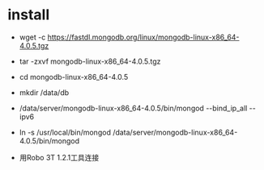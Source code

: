 # install

*  wget -c https://fastdl.mongodb.org/linux/mongodb-linux-x86_64-4.0.5.tgz
*  tar -zxvf mongodb-linux-x86_64-4.0.5.tgz
*  cd mongodb-linux-x86_64-4.0.5
*  mkdir /data/db
*  /data/server/mongodb-linux-x86_64-4.0.5/bin/mongod --bind_ip_all --ipv6
* ln -s /usr/local/bin/mongod /data/server/mongodb-linux-x86_64-4.0.5/bin/mongod

* 用Robo 3T 1.2.1工具连接

